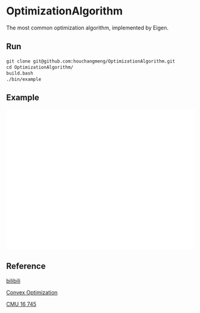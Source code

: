 # OptimizationAlgorithm

The most common optimization algorithm, implemented by Eigen.

## Run

```{bash}
git clone git@github.com:houchangmeng/OptimizationAlgorithm.git
cd OptimizationAlgorithm/
build.bash
./bin/example 
```

## Example

![example](example.gif)

## Reference

[bilibili](https://www.bilibili.com/video/BV1m7411u72b/?spm_id_from=333.337.search-card.all.click&vd_source=19f665b7702c6f2ce3b93bfe2d3cbcb2)

[Convex Optimization](https://web.stanford.edu/~boyd/cvxbook/bv_cvxbook.pdf)

[CMU 16 745](https://github.com/Optimal-Control-16-745/)
